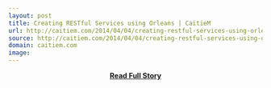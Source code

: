 ```yaml
---
layout: post
title: Creating RESTful Services using Orleans | CaitieM
url: http://caitiem.com/2014/04/04/creating-restful-services-using-orleans/
source: http://caitiem.com/2014/04/04/creating-restful-services-using-orleans/
domain: caitiem.com
image: 
---
```


<p></p>
<center><p><a href="http://caitiem.com/2014/04/04/creating-restful-services-using-orleans/" style='padding:25px; font-sze:18px; font-weight: bold;'>Read Full Story</a></p></center>
